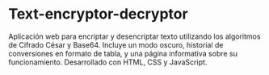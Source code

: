 # Text-encryptor-decryptor
Aplicación web para encriptar y desencriptar texto utilizando los algoritmos de Cifrado César y Base64. Incluye un modo oscuro, historial de conversiones en formato de tabla, y una página informativa sobre su funcionamiento. Desarrollado con HTML, CSS y JavaScript.
